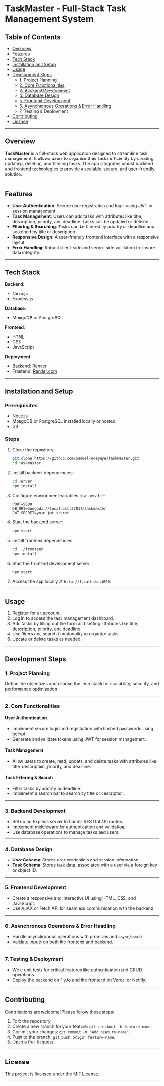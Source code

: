 # TaskMaster - Full-Stack Task Management System  

## Table of Contents
- [Overview](#overview)  
- [Features](#features)  
- [Tech Stack](#tech-stack)  
- [Installation and Setup](#installation-and-setup)  
- [Usage](#usage)  
- [Development Steps](#development-steps)  
  - [1. Project Planning](#1-project-planning)  
  - [2. Core Functionalities](#2-core-functionalities)  
  - [3. Backend Development](#3-backend-development)  
  - [4. Database Design](#4-database-design)  
  - [5. Frontend Development](#5-frontend-development)  
  - [6. Asynchronous Operations & Error Handling](#6-asynchronous-operations--error-handling)  
  - [7. Testing & Deployment](#7-testing--deployment)  
- [Contributing](#contributing)  
- [License](#license)  

---

## Overview  

**TaskMaster** is a full-stack web application designed to streamline task management. It allows users to organize their tasks efficiently by creating, updating, deleting, and filtering tasks. The app integrates robust backend and frontend technologies to provide a scalable, secure, and user-friendly solution.  

---

## Features  

- **User Authentication**: Secure user registration and login using JWT or session management.  
- **Task Management**: Users can add tasks with attributes like title, description, priority, and deadline. Tasks can be updated or deleted.  
- **Filtering & Searching**: Tasks can be filtered by priority or deadline and searched by title or description.  
- **Responsive Design**: A user-friendly frontend interface with a responsive layout.  
- **Error Handling**: Robust client-side and server-side validation to ensure data integrity.  

---

## Tech Stack  

**Backend**:  
- Node.js  
- Express.js  

**Database**:  
- MongoDB or PostgreSQL  

**Frontend**:  
- HTML  
- CSS  
- JavaScript  

**Deployment**:  
- Backend: [Render](https://taskmaster-9fau.onrender.com)  
- Frontend: [Render.com](https://taskmaster-frontend-pj1v.onrender.com)

---

## Installation and Setup  

### Prerequisites  
- Node.js  
- MongoDB or PostgreSQL installed locally or hosted  
- Git  

### Steps  
1. Clone the repository:  
   ```bash  
   git clone https://github.com/Samuel-Adeyeye/TaskMaster.git  
   cd taskmaster  
   ```  

2. Install backend dependencies:  
   ```bash  
   cd server  
   npm install  
   ```  

3. Configure environment variables in a `.env` file:  
   ```env  
   PORT=5000  
   DB_URI=mongodb://localhost:27017/taskmaster  
   JWT_SECRET=your_jwt_secret  
   ```  

4. Start the backend server:  
   ```bash  
   npm start  
   ```  

5. Install frontend dependencies:  
   ```bash  
   cd ../frontend  
   npm install  
   ```  

6. Start the frontend development server:  
   ```bash  
   npm start  
   ```  

7. Access the app locally at `http://localhost:3000`.  

---

## Usage  

1. Register for an account.  
2. Log in to access the task management dashboard.  
3. Add tasks by filling out the form and setting attributes like title, description, priority, and deadline.  
4. Use filters and search functionality to organize tasks.  
5. Update or delete tasks as needed.  

---

## Development Steps  

### 1. Project Planning  
Define the objectives and choose the tech stack for scalability, security, and performance optimization.  

---

### 2. Core Functionalities  
#### User Authentication  
- Implement secure login and registration with hashed passwords using bcrypt.  
- Generate and validate tokens using JWT for session management.  

#### Task Management  
- Allow users to create, read, update, and delete tasks with attributes like title, description, priority, and deadline.  

#### Task Filtering & Search  
- Filter tasks by priority or deadline.  
- Implement a search bar to search by title or description.  

---

### 3. Backend Development  
- Set up an Express server to handle RESTful API routes.  
- Implement middleware for authentication and validation.  
- Use database operations to manage tasks and users.  

---

### 4. Database Design  
- **User Schema**: Stores user credentials and session information.  
- **Task Schema**: Stores task data, associated with a user via a foreign key or object ID.  

---

### 5. Frontend Development  
- Create a responsive and interactive UI using HTML, CSS, and JavaScript.  
- Use AJAX or Fetch API for seamless communication with the backend.  

---

### 6. Asynchronous Operations & Error Handling  
- Handle asynchronous operations with promises and `async/await`.  
- Validate inputs on both the frontend and backend.  

---

### 7. Testing & Deployment  
- Write unit tests for critical features like authentication and CRUD operations.  
- Deploy the backend on Fly.io and the frontend on Vercel or Netlify.  

---

## Contributing  

Contributions are welcome! Please follow these steps:  
1. Fork the repository.  
2. Create a new branch for your feature: `git checkout -b feature-name`.  
3. Commit your changes: `git commit -m "Add feature-name"`.  
4. Push to the branch: `git push origin feature-name`.  
5. Open a Pull Request.  

---

## License  

This project is licensed under the [MIT License](https://github.com/Samuel-Adeyeye/Task-Management-System-3MTT_Capstone_Project?tab=MIT-1-ov-file#).  

---  